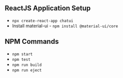## ReactJS Application Setup
- `npx create-react-app chatui`
- Install material-ui - `npm install @material-ui/core`


## NPM Commands
- `npm start`
- `npm test`
- `npm run build`
- `npm run eject`

